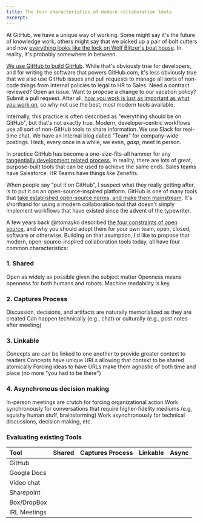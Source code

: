 ```yaml
---
title: The four characteristics of modern collaboration tools
excerpt:
---
```


At GitHub, we have a unique way of working. Some might say it's the future of knowledge work, others might say that we picked up a pair of bolt cutters and now [everything looks like the lock on Wolf Blitzer's boat house](https://xkcd.com/801/). In reality, it's probably somewhere in between.

[We use GitHub to build GitHub](http://zachholman.com/talk/how-github-uses-github-to-build-github/). While that's obviously true for developers, and for writing the software that powers GitHub.com, it's less obviously true that we also use GitHub issues and pull requests to manage all sorts of non-code things from internal policies to legal to HR to Sales. Need a contract reviewed? Open an issue. Want to propose a change to our vacation policy? Submit a pull request. After all, [how you work is just as important as what you work on](http://ben.balter.com/2015/09/21/open-source-behind-the-firewall/#how-you-work-is-as-important-as-what-you-work-on), so why not use the best, most modern tools available.

Internally, this practice is often described as "everything should be on GitHub", but that's not exactly true. Modern, developer-centric workflows use all sort of non-GitHub tools to share information. We use Slack for real-time chat. We have an internal blog called "Team" for company-wide postings. Heck, every once in a while, we even, *gasp*, meet in person.

In practice GitHub has become a one-size-fits-all hammer for any [tangentially development related process](https://18f.gsa.gov/2015/11/06/micro-purchase-lessons/), in reality, there are lots of great, purpose-built tools that can be used to achieve the same ends. Sales teams have Salesforce. HR Teams have things like Zenefits.

When people say "put it on GitHub", I suspect what they really getting after, is to put it on an open-source-inspired platform. GitHub is one of many tools that [take established open-source norms, and make them mainstream](http://ben.balter.com/2013/02/06/the-next-big-thing-is-already-here/). It's shorthand for using a modern collaboration tool that doesn't simply implement workflows that have existed since the advent of the typewriter.

A few years back @rtomayko described [the four constraints of open source](http://2ndscale.com/rtomayko/2012/adopt-an-open-source-process-constraints), and why you should adopt them for your own team, open, closed, software or otherwise. Building on that asumption, I'd like to propose that modern, open-source-inspired collaboration tools today, all have four common characteristics:

### 1. Shared

Open as widely as possible given the subject matter
Openness means openness for both humans and robots. Machine readability is key.

### 2. Captures Process

Discussion, decisions, and artifacts are naturally memorialized as they are created
Can happen technically (e.g., chat) or culturally (e.g., post notes after meeting)

### 3. Linkable

Concepts are can be linked to one another to provide greater context to readers
Concepts have unique URLs allowing that context to be shared atomically
Forcing ideas to have URLs make them agnostic of both time and place (no more "you had to be there")

### 4. Asynchronous decision making

In-person meetings are crutch for forcing organizational action
Work synchronously for conversations that require higher-fidelity mediums (e.g, squishy human stuff, brainstorming)
Work asynchronously for technical discussions, decision making, etc.

### Evaluating existing Tools

| Tool         | Shared | Captures Process | Linkable | Async |
|:-------------|:-------|:-----------------|:---------|:------|
| GitHub       |        |                  |          |       |
| Google Docs  |        |                  |          |       |
| Video chat   |        |                  |          |       |
| Sharepoint   |        |                  |          |       |
| Box/DropBox  |        |                  |          |       |
| IRL Meetings |        |                  |          |       |
